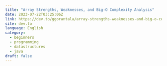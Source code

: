```yaml
---
title: "Array Strengths, Weaknesses, and Big-O Complexity Analysis"
date: 2023-07-22T03:25:06Z
link: https://dev.to/ggorantala/array-strengths-weaknesses-and-big-o-complexity-analysis-4aho?utm_medium=RSS&utm_source=news.12bit.vn
site: dev.to
language: English
category:
  - beginners
  - programming
  - datastructures
  - java
draft: false
---
```

